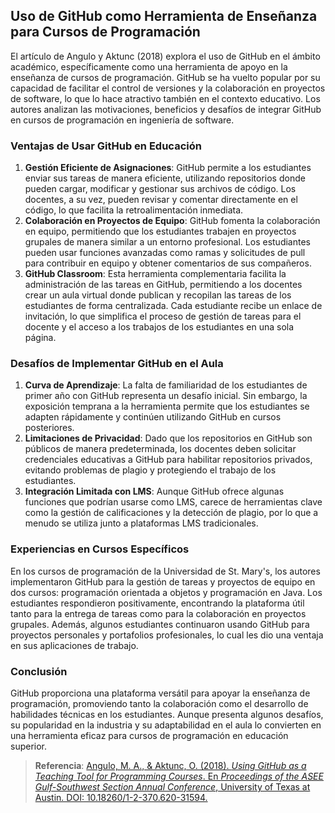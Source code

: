 ## Uso de GitHub como Herramienta de Enseñanza para Cursos de Programación

El artículo de Angulo y Aktunc (2018) explora el uso de GitHub en el ámbito académico, específicamente como una herramienta de apoyo en la enseñanza de cursos de programación. GitHub se ha vuelto popular por su capacidad de facilitar el control de versiones y la colaboración en proyectos de software, lo que lo hace atractivo también en el contexto educativo. Los autores analizan las motivaciones, beneficios y desafíos de integrar GitHub en cursos de programación en ingeniería de software.

### Ventajas de Usar GitHub en Educación
1. **Gestión Eficiente de Asignaciones**: GitHub permite a los estudiantes enviar sus tareas de manera eficiente, utilizando repositorios donde pueden cargar, modificar y gestionar sus archivos de código. Los docentes, a su vez, pueden revisar y comentar directamente en el código, lo que facilita la retroalimentación inmediata.
2. **Colaboración en Proyectos de Equipo**: GitHub fomenta la colaboración en equipo, permitiendo que los estudiantes trabajen en proyectos grupales de manera similar a un entorno profesional. Los estudiantes pueden usar funciones avanzadas como ramas y solicitudes de pull para contribuir en equipo y obtener comentarios de sus compañeros.
3. **GitHub Classroom**: Esta herramienta complementaria facilita la administración de las tareas en GitHub, permitiendo a los docentes crear un aula virtual donde publican y recopilan las tareas de los estudiantes de forma centralizada. Cada estudiante recibe un enlace de invitación, lo que simplifica el proceso de gestión de tareas para el docente y el acceso a los trabajos de los estudiantes en una sola página.

### Desafíos de Implementar GitHub en el Aula
1. **Curva de Aprendizaje**: La falta de familiaridad de los estudiantes de primer año con GitHub representa un desafío inicial. Sin embargo, la exposición temprana a la herramienta permite que los estudiantes se adapten rápidamente y continúen utilizando GitHub en cursos posteriores.
2. **Limitaciones de Privacidad**: Dado que los repositorios en GitHub son públicos de manera predeterminada, los docentes deben solicitar credenciales educativas a GitHub para habilitar repositorios privados, evitando problemas de plagio y protegiendo el trabajo de los estudiantes.
3. **Integración Limitada con LMS**: Aunque GitHub ofrece algunas funciones que podrían usarse como LMS, carece de herramientas clave como la gestión de calificaciones y la detección de plagio, por lo que a menudo se utiliza junto a plataformas LMS tradicionales.

### Experiencias en Cursos Específicos
En los cursos de programación de la Universidad de St. Mary's, los autores implementaron GitHub para la gestión de tareas y proyectos de equipo en dos cursos: programación orientada a objetos y programación en Java. Los estudiantes respondieron positivamente, encontrando la plataforma útil tanto para la entrega de tareas como para la colaboración en proyectos grupales. Además, algunos estudiantes continuaron usando GitHub para proyectos personales y portafolios profesionales, lo cual les dio una ventaja en sus aplicaciones de trabajo.

### Conclusión
GitHub proporciona una plataforma versátil para apoyar la enseñanza de programación, promoviendo tanto la colaboración como el desarrollo de habilidades técnicas en los estudiantes. Aunque presenta algunos desafíos, su popularidad en la industria y su adaptabilidad en el aula lo convierten en una herramienta eficaz para cursos de programación en educación superior.

> **Referencia**: [Angulo, M. A., & Aktunc, O. (2018). *Using GitHub as a Teaching Tool for Programming Courses*. En *Proceedings of the ASEE Gulf-Southwest Section Annual Conference*, University of Texas at Austin. DOI: 10.18260/1-2-370.620-31594.](https://repositories.lib.utexas.edu/server/api/core/bitstreams/6d77c3b5-3848-4805-81f2-56ef40fe2f87/content)
